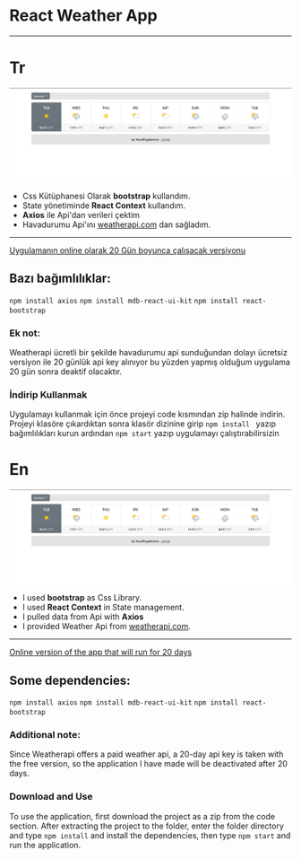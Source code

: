 # React Weather App
---
# Tr
![image](/image/screen.png)
- Css Kütüphanesi Olarak **bootstrap** kullandım.
- State yönetiminde **React Context** kullandım.
- **Axios** ile Api'dan verileri çektim
- Havadurumu Api'ını [weatherapi.com](https://www.weatherapi.com/docs/) dan sağladım.
---
[Uygulamanın online olarak 20 Gün boyunca çalışacak versiyonu](https://yusufdagdeviren-weather-app.netlify.app/)
## Bazı bağımlılıklar:
`npm install axios`
`npm install mdb-react-ui-kit`
`npm install react-bootstrap`
### Ek not:
Weatherapi ücretli bir şekilde havadurumu api sunduğundan dolayı ücretsiz versiyon ile 20 günlük api key alınıyor bu yüzden yapmış olduğum uygulama 20 gün sonra deaktif olacaktır.
### İndirip Kullanmak
Uygulamayı kullanmak için önce projeyi code kısmından zip halinde indirin. Projeyi klasöre çıkardıktan sonra klasör dizinine girip `npm install ` yazıp bağımlılıkları kurun ardından `npm start` yazıp uygulamayı çalıştırabilirsizin
# En
![image](/image/screen.png)
- I used **bootstrap** as Css Library.
- I used **React Context** in State management.
- I pulled data from Api with **Axios**
- I provided Weather Api from [weatherapi.com](https://www.weatherapi.com/docs/).
---
[Online version of the app that will run for 20 days](https://yusufdagdeviren-weather-app.netlify.app/)
## Some dependencies:
`npm install axios`
`npm install mdb-react-ui-kit`
`npm install react-bootstrap`
### Additional note:
Since Weatherapi offers a paid weather api, a 20-day api key is taken with the free version, so the application I have made will be deactivated after 20 days.
### Download and Use
To use the application, first download the project as a zip from the code section. After extracting the project to the folder, enter the folder directory and type `npm install` and install the dependencies, then type `npm start` and run the application.